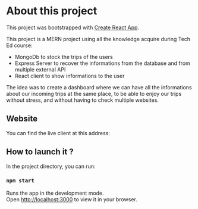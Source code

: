 # About this project

This project was bootstrapped with [Create React App](https://github.com/facebook/create-react-app).

This project is a MERN project using all the knowledge acquire during Tech Ed course:

- MongoDb to stock the trips of the users
- Express Server to recover the informations from the database and from multiple external API
- React client to show informations to the user

The idea was to create a dashboard where we can have all the informations about our incoming trips at the
same place, to be able to enjoy our trips without stress, and without having to check multiple websites.

## Website

You can find the live client at this address:

## How to launch it ?

In the project directory, you can run:

### `npm start`

Runs the app in the development mode.\
Open [http://localhost:3000](http://localhost:3000) to view it in your browser.
